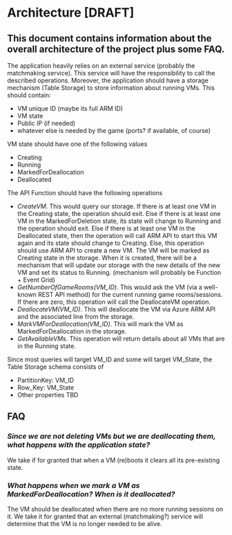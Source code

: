 # Architecture [DRAFT]
 
## This document contains information about the overall architecture of the project plus some FAQ.

The application heavily relies on an external service (probably the matchmaking service). This service will have the responsibility to call the described operations. Moreover, the application should have a storage mechanism (Table Storage) to store information about running VMs. This should contain:

- VM unique ID (maybe its full ARM ID)
- VM state
- Public IP (if needed)
- whatever else is needed by the game (ports? if available, of course)

VM state should have one of the following values
- Creating
- Running
- MarkedForDeallocation
- Deallocated

The API Function should have the following operations

- *CreateVM*. This would query our storage.
If there is at least one VM in the Creating state, the operation should exit.
Else if there is at least one VM in the MarkedForDeletion state, its state will change to Running and the operation should exit.
Else if there is at least one VM in the Deallocated state, then the operation will call ARM API to start this VM again and its state should change to Creating.
Else, this operation should use ARM API to create a new VM. The VM will be marked as Creating state in the storage. When it is created, there will be a mechanism that will update our storage with the new details of the new VM and set its status to Running. (mechanism will probably be Function + Event Grid)
- *GetNumberOfGameRooms(VM_ID)*. This would ask the VM (via a well-known REST API method) for the current running game rooms/sessions. If there are zero, this operation will call the DeallocateVM operation.
- *DeallocateVM(VM_ID)*. This will deallocate the VM via Azure ARM API and the associated line from the storage.
- *MarkVMForDeallocation(VM_ID)*. This will mark the VM as MarkedForDeallocation in the storage.
- *GetAvailableVMs*. This operation will return details about all VMs that are in the Running state.

Since most queries will target VM_ID and some will target VM_State, the Table Storage schema consists of

- PartitionKey: VM_ID
- Row_Key: VM_State
- Other properties TBD

## FAQ 

### *Since we are not deleting VMs but we are deallocating them, what happens with the application state?*
We take if for granted that when a VM (re)boots it clears all its pre-existing state.

### *What happens when we mark a VM as MarkedForDeallocation? When is it deallocated?*
The VM should be deallocated when there are no more running sessions on it. We take it for granted that an external (matchmaking?) service will determine that the VM is no longer needed to be alive.
